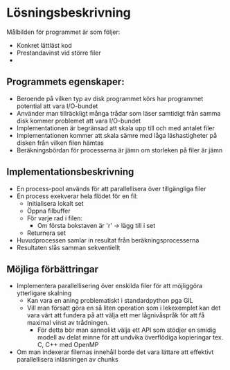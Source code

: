 # Lösningsbeskrivning
Målbilden för programmet är som följer:
* Konkret lättläst kod
* Prestandavinst vid större filer
* 

## Programmets egenskaper:
* Beroende på vilken typ av disk programmet körs har programmet potential att vara I/O-bundet
* Använder man tillräckligt många trådar som läser samtidigt från samma disk kommer problemet att vara I/O-bundet
* Implementationen är begränsad att skala upp till och med antalet filer
* Implementationen kommer att skala sämre med låga läshastigheter på disken från vilken filen hämtas
* Beräkningsbördan för processerna är jämn om storleken på filer är jämn

## Implementationsbeskrivning
* En process-pool används för att parallellisera över tillgängliga filer
* En process exekverar hela flödet för en fil:
    * Initialisera lokalt set
    * Öppna filbuffer
    * För varje rad i filen:
        * Om första bokstaven är 'r' -> lägg till i set
    * Returnera set
* Huvudprocessen samlar in resultat från beräkningsprocesserna
* Resultaten slås samman sekventiellt

## Möjliga förbättringar
* Implementera parallellisering över enskilda filer för att möjliggöra ytterligare skalning
    * Kan vara en aning problematiskt i standardpython pga GIL
    * Vill man försatt göra en så liten operation som i lekexemplet kan det vara värt att fundera på att välja ett mer lågnivåspråk för att få maximal vinst av trådningen.
        * För detta bör man sannolikt välja ett API som stödjer en smidig modell av delat minne för att undvika överflödiga kopieringar tex. C, C++ med OpenMP
* Om man indexerar filernas innehåll borde det vara lättare att effektivt parallellisera inläsningen av chunks